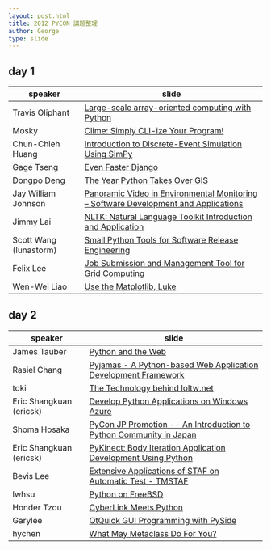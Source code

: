 ```yaml
---
layout: post.html
title: 2012 PYCON 講題整理
author: George
type: slide
---
```



day 1
---

speaker| slide|
---|---|
Travis Oliphant| [Large-scale array-oriented computing with Python](http://www.slideshare.net/pycontw/largescale-arrayoriented-computing-with-python)|
Mosky| [Clime: Simply CLI-ize Your Program!](https://docs.google.com/presentation/pub?id=12hNvoRf0ogHFA9zrnjYycBI1b9ROWVyy5v1ArjtjVpY)|
Chun-Chieh Huang | [Introduction to Discrete-Event Simulation Using SimPy](http://www.slideshare.net/pycontw/introduction-to-simpy)|
Gage Tseng | [Even Faster Django](https://docs.google.com/presentation/pub?id=1bt5aJ16Ii7fBX_lDZT1BzOXAmR5sqGBUS-5qyXa0mvs)|
Dongpo Deng | [The Year Python Takes Over GIS](http://www.slideshare.net/pycontw/python-gis-the-year-python-takes-over-gis)|
Jay William Johnson | [Panoramic Video in Environmental Monitoring – Software Development and Applications](http://www.slideshare.net/pycontw/panoramic-video-in-environmental-monitoringsoftware-development-and-applications)|
Jimmy Lai | [NLTK: Natural Language Toolkit Introduction and Application](https://docs.google.com/presentation/pub?id=1bt5aJ16Ii7fBX_lDZT1BzOXAmR5sqGBUS-5qyXa0mvs)|
Scott Wang (lunastorm) | [Small Python Tools for Software Release Engineering](http://www.slideshare.net/pycontw/software-releaseengineering-lunastorm)|
Felix Lee | [Job Submission and Management Tool for Grid Computing](http://www.slideshare.net/pycontw/grid-job-management)|
Wen-Wei Liao | [Use the Matplotlib, Luke](http://www.slideshare.net/gattacaliao/use-the-matplotlib-luke-pycon-taiwan-2012)|


day 2
---

speaker| slide|
---|---|
James Tauber|[Python and the Web](http://www.slideshare.net/rasielchang/201206010-pyjamas-final)|
Rasiel Chang|[Pyjamas - A Python-based Web Application Development Framework](http://www.slideshare.net/rasielchang/201206010-pyjamas-final)|
toki|[The Technology behind loltw.net](http://www.slideshare.net/tokikanno/ss-13276250)|
Eric Shangkuan (ericsk)|[Develop Python Applications on Windows Azure](http://www.slideshare.net/pycontw/developing-python-apps-on-windows-azure)|
Shoma Hosaka|[PyCon JP Promotion -- An Introduction to Python Community in Japan](http://shomah4a.net/pycontw_slide/)|
Eric Shangkuan (ericsk)|[PyKinect: Body Iteration Application Development Using Python](http://www.slideshare.net/pycontw/pykinect)|
Bevis Lee|[Extensive Applications of STAF on Automatic Test - TMSTAF](http://www.slideshare.net/pycontw/tmstaf-trend-micro-staf)|
lwhsu|[Python on FreeBSD](http://www.slideshare.net/pycontw/python-on-freebsd)|
Honder Tzou|[CyberLink Meets Python](http://www.slideshare.net/pycontw/cyber-link-meets-python)|
Garylee|[QtQuick GUI Programming with PySide](http://www.slideshare.net/pycontw/qt-quick-gui-programming-with-pyside)|
hychen|[What May Metaclass Do For You?](http://www.slideshare.net/hychen/what-can-meta-class-do-for-you-pycon-taiwan-2012)|
